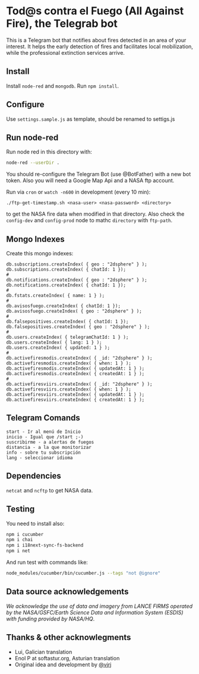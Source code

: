 # Tod@s contra el Fuego (All Against Fire), the Telegrab bot

This is a Telegram bot that notifies about fires detected in an area of your interest. It helps the early detection of fires and facilitates local mobilization, while the professional extinction services arrive.

## Install

Install `node-red` and `mongodb`. Run `npm install`.

## Configure

Use `settings.sample.js` as template, should be renamed to settigs.js

## Run node-red

Run node red in this directory with:

```bash
node-red --userDir .
```
You should re-configure the Telegram Bot (use @BotFather) with a new bot token. Also you will need a Google Map Api and a NASA ftp account.

Run via `cron` or `watch -n600` in development (every 10 min):
```
./ftp-get-timestamp.sh <nasa-user> <nasa-password> <directory>
```
to get the NASA fire data when modified in that directory. Also check the `config-dev` and `config-prod` node to mathc `directory` with `ftp-path`.

## Mongo Indexes

Create this mongo indexes:

```mongodb
db.subscriptions.createIndex( { geo : "2dsphere" } );
db.subscriptions.createIndex( { chatId: 1 });
#
db.notifications.createIndex( { geo : "2dsphere" } );
db.notifications.createIndex( { chatId: 1 });
#
db.fstats.createIndex( { name: 1 } );
#
db.avisosfuego.createIndex( { chatId: 1 });
db.avisosfuego.createIndex( { geo : "2dsphere" } );
#
db.falsepositives.createIndex( { chatId: 1 });
db.falsepositives.createIndex( { geo : "2dsphere" } );
#
db.users.createIndex( { telegramChatId: 1 } );
db.users.createIndex( { lang: 1 } );
db.users.createIndex( { updated: 1 } );
#
db.activefiresmodis.createIndex( { _id: "2dsphere" } );
db.activefiresmodis.createIndex( { when: 1 } );
db.activefiresmodis.createIndex( { updatedAt: 1 } );
db.activefiresmodis.createIndex( { createdAt: 1 } );
#
db.activefiresviirs.createIndex( { _id: "2dsphere" } );
db.activefiresviirs.createIndex( { when: 1 } );
db.activefiresviirs.createIndex( { updatedAt: 1 } );
db.activefiresviirs.createIndex( { createdAt: 1 } );
```

## Telegram Comands

```
start - Ir al menú de Inicio
inicio - Igual que /start ;-)
suscribirme - a alertas de fuegos
distancia - a la que monitorizar
info - sobre tu subscripción
lang - seleccionar idioma
```

## Dependencies

`netcat` and `ncftp` to get NASA data.

## Testing

You need to install also:

```bash
npm i cucumber
npm i chai
npm i i18next-sync-fs-backend
npm i net
```

And run test with commands like:
```bash
node_modules/cucumber/bin/cucumber.js --tags "not @ignore"
```

## Data source acknowledgements

*We acknowledge the use of data and imagery from LANCE FIRMS operated by the NASA/GSFC/Earth Science Data and Information System (ESDIS) with funding provided by NASA/HQ*.

## Thanks & other acknowlegments

- Lui, Galician translation
- Enol P at softastur.org, Asturian translation
- Original idea and development by [@vjrj](https://github.com/vjrj)
